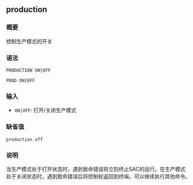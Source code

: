 ## production

### 概要

控制生产模式的开关

### 语法

``` {.bash}
PRODUCTION ON|OFF
```
``` {.bash}
PROD ON|OFF
```

### 输入

- `ON|OFF`: 打开/关闭生产模式

### 缺省值

``` {.bash}
production off
```

### 说明

当生产模式处于打开状态时，遇到致命错误将立刻终止SAC的运行。在生产模式
处于关闭状态时，遇到致命错误后将控制权返回到终端，可以继续执行其他命令。
